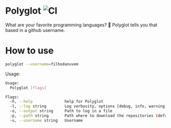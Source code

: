 # Polyglot ![CI](https://github.com/filhodanuvem/polyglot/workflows/CI/badge.svg)

What are your favorite programming languages? 👅
Polyglot tells you that based in a github username.

# How to use

```bash
polyglot --username=filhodanuvem
```

Usage: 

```bash
Usage:
  Polyglot [flags]

Flags:
  -h, --help              help for Polyglot
  -l, --log string        Log verbosity, options [debug, info, warning, error, fatal] (default "fatal")
  -o, --output string     Path to log in a file
  -p, --path string       Path where to download the repositories (default "/tmp/polyglot")
  -u, --username string   Username
```